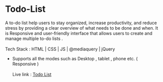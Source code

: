 # Todo-List
A to-do list help users to stay organized, increase productivity, and reduce stress by providing a clear overview of what needs to be done and when.
It is Responsive and user-friendly interface that allows users to create and manage multiple to-do lists .
<br><br>
Tech Stack :  HTML | CSS | JS | @mediaquery | jQuery
* Supports all the modes such as Desktop , tablet , phone etc. ( Responsive )
      <br>
      <br>
      Live link : <a href="https://sumitt10.github.io/Todo-List/"> Todo List </a>
